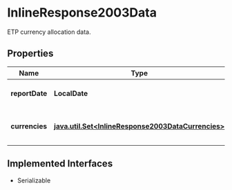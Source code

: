 

# InlineResponse2003Data

ETP currency allocation data.

## Properties

Name | Type | Description | Notes
------------ | ------------- | ------------- | -------------
**reportDate** | **LocalDate** | Reporting date for the allocations. |  [optional]
**currencies** | [**java.util.Set&lt;InlineResponse2003DataCurrencies&gt;**](InlineResponse2003DataCurrencies.md) | List of allocations by currency. |  [optional]


## Implemented Interfaces

* Serializable


